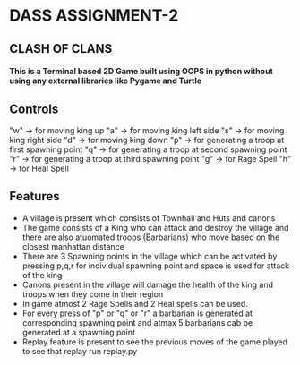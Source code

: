 # DASS ASSIGNMENT-2
## CLASH OF CLANS 

#### This is a Terminal based 2D Game built using OOPS in python without using any external libraries like Pygame and Turtle

## Controls
"w" -> for moving king up
"a" -> for moving king left side
"s" -> for moving king right side
"d" -> for moving king down 
"p" -> for generating a troop at first spawning point
"q" -> for generating a troop at second spawning point
"r" -> for generating a troop at third spawning point
"g" -> for Rage Spell
"h" -> for Heal Spell

## Features

- A village is present which consists of Townhall and Huts and canons
- The game consists of a King who can attack and destroy the village and there are also atuomated troops (Barbarians) who move based on the closest manhattan distance
- There are 3 Spawning points in the village which can be activated by pressing p,q,r for individual spawning point and space is used for attack of the king
- Canons present in the village will damage the health of the king and troops when they come in their region
- In game atmost 2 Rage Spells and 2 Heal spells can be used.
- For every press of "p" or "q" or "r" a barbarian is generated at corresponding spawning point and atmax 5 barbarians cab be generated at a spawning point
- Replay feature is present to see the previous moves of the game played to see that replay run replay.py
